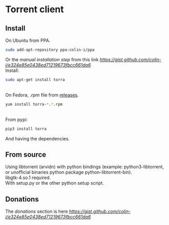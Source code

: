 # Torrent client

## Install
On Ubuntu from PPA.
```sh
sudo add-apt-repository ppa:colin-i/ppa
```
Or the *manual installation step* from this link *https://gist.github.com/colin-i/e324e85e0438ed71219673fbcc661da6* \
Install:
```sh
sudo apt-get install torra
```
\
On Fedora, <i>.rpm</i> file from [releases](https://github.com/colin-i/tora/releases).
```sh
yum install torra-*.*.rpm
```
\
From pypi:
```sh
pip3 install torra
```
And having the dependencies.

## From source
Using libtorrent (arvidn) with python bindings (example: python3-libtorrent, or unofficial binaries python package python-libtorrent-bin).\
libgtk-4.so.1 required.\
With setup.py or the other python setup script.

## Donations
The *donations* section is here
*https://gist.github.com/colin-i/e324e85e0438ed71219673fbcc661da6*
